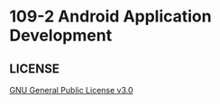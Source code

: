# 109-2 Android Application Development

## LICENSE
[GNU General Public License v3.0](https://github.com/Ming119/109-2_Android-Application-Development/blob/master/LICENSE)
